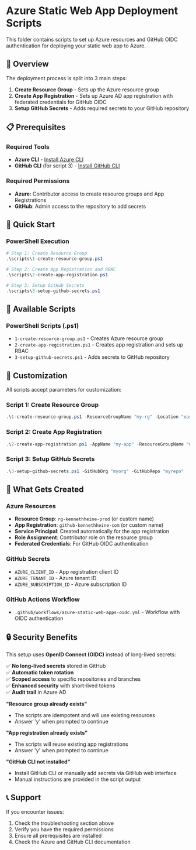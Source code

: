 # Azure Static Web App Deployment Scripts

This folder contains scripts to set up Azure resources and GitHub OIDC authentication for deploying your static web app to Azure.

## 🎯 Overview

The deployment process is split into 3 main steps:

1. **Create Resource Group** - Sets up the Azure resource group
2. **Create App Registration** - Sets up Azure AD app registration with federated credentials for GitHub OIDC
3. **Setup GitHub Secrets** - Adds required secrets to your GitHub repository

## 📋 Prerequisites

### Required Tools
- **Azure CLI** - [Install Azure CLI](https://docs.microsoft.com/en-us/cli/azure/install-azure-cli)
- **GitHub CLI** (for script 3) - [Install GitHub CLI](https://cli.github.com/)

### Required Permissions
- **Azure**: Contributor access to create resource groups and App Registrations
- **GitHub**: Admin access to the repository to add secrets

## 🚀 Quick Start

### PowerShell Execution
```powershell
# Step 1: Create Resource Group
.\scripts\1-create-resource-group.ps1

# Step 2: Create App Registration and RBAC
.\scripts\2-create-app-registration.ps1

# Step 3: Setup GitHub Secrets
.\scripts\3-setup-github-secrets.ps1
```

## 📂 Available Scripts

### PowerShell Scripts (.ps1)
- `1-create-resource-group.ps1` - Creates Azure resource group
- `2-create-app-registration.ps1` - Creates app registration and sets up RBAC
- `3-setup-github-secrets.ps1` - Adds secrets to GitHub repository

## 🔧 Customization

All scripts accept parameters for customization:

### Script 1: Create Resource Group
```powershell
.\1-create-resource-group.ps1 -ResourceGroupName "my-rg" -Location "eastus"
```

### Script 2: Create App Registration
```powershell
.\2-create-app-registration.ps1 -AppName "my-app" -ResourceGroupName "my-rg" -GitHubOrg "myorg" -GitHubRepo "myrepo"
```

### Script 3: Setup GitHub Secrets
```powershell
.\3-setup-github-secrets.ps1 -GitHubOrg "myorg" -GitHubRepo "myrepo"
```

## 🔑 What Gets Created

### Azure Resources
- **Resource Group**: `rg-kennethheine-prod` (or custom name)
- **App Registration**: `github-kennethheine-com` (or custom name)
- **Service Principal**: Created automatically for the app registration
- **Role Assignment**: Contributor role on the resource group
- **Federated Credentials**: For GitHub OIDC authentication

### GitHub Secrets
- `AZURE_CLIENT_ID` - App registration client ID
- `AZURE_TENANT_ID` - Azure tenant ID
- `AZURE_SUBSCRIPTION_ID` - Azure subscription ID

### GitHub Actions Workflow
- `.github/workflows/azure-static-web-apps-oidc.yml` - Workflow with OIDC authentication

## 🔒 Security Benefits

This setup uses **OpenID Connect (OIDC)** instead of long-lived secrets:

✅ **No long-lived secrets** stored in GitHub  
✅ **Automatic token rotation**  
✅ **Scoped access** to specific repositories and branches  
✅ **Enhanced security** with short-lived tokens  
✅ **Audit trail** in Azure AD  


**"Resource group already exists"**
- The scripts are idempotent and will use existing resources
- Answer 'y' when prompted to continue

**"App registration already exists"**
- The scripts will reuse existing app registrations
- Answer 'y' when prompted to continue

**"GitHub CLI not installed"**
- Install GitHub CLI or manually add secrets via GitHub web interface
- Manual instructions are provided in the script output

## 📞 Support

If you encounter issues:
1. Check the troubleshooting section above
2. Verify you have the required permissions
3. Ensure all prerequisites are installed
4. Check the Azure and GitHub CLI documentation

